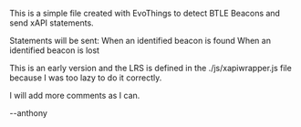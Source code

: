 This is a simple file created with EvoThings to detect BTLE Beacons and send xAPI statements.

Statements will be sent:
    When an identified beacon is found
    When an identified beacon is lost

This is an early version and the LRS is defined in the ./js/xapiwrapper.js file because I was too lazy to do it correctly.


I will add more comments as I can.


--anthony
 